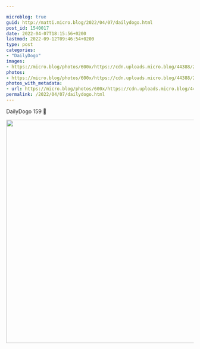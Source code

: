 ```yaml
---

microblog: true
guid: http://matti.micro.blog/2022/04/07/dailydogo.html
post_id: 1540017
date: 2022-04-07T18:15:56+0200
lastmod: 2022-09-12T09:46:54+0200
type: post
categories:
- "DailyDogo"
images:
- https://micro.blog/photos/600x/https://cdn.uploads.micro.blog/44388/2022/f01850850e.jpg
photos:
- https://micro.blog/photos/600x/https://cdn.uploads.micro.blog/44388/2022/f01850850e.jpg
photos_with_metadata:
- url: https://micro.blog/photos/600x/https://cdn.uploads.micro.blog/44388/2022/f01850850e.jpg
permalink: /2022/04/07/dailydogo.html
---
```

DailyDogo 159 🐶

<img src="/media/uploads/2022/f01850850e.jpg" width="600" height="600" alt="" />

